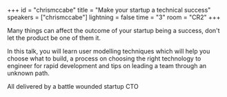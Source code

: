 +++
id = "chrismccabe"
title = "Make your startup a technical success"
speakers = ["chrismccabe"]
lightning = false
time = "3"
room = "CR2"
+++

Many things can affect the outcome of your startup being a success, don't let the product be one of them it.

In this talk, you will learn user modelling techniques which will help you choose what to build, a process on choosing the right technology to engineer for rapid development and tips on leading a team through an unknown path.

All delivered by a battle wounded startup CTO